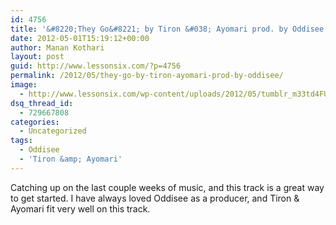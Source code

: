 ```yaml
---
id: 4756
title: '&#8220;They Go&#8221; by Tiron &#038; Ayomari prod. by Oddisee'
date: 2012-05-01T15:19:12+00:00
author: Manan Kothari
layout: post
guid: http://www.lessonsix.com/?p=4756
permalink: /2012/05/they-go-by-tiron-ayomari-prod-by-oddisee/
image:
  - http://www.lessonsix.com/wp-content/uploads/2012/05/tumblr_m33td4FU5p1qa7id7o1_500.jpg
dsq_thread_id:
  - 729667808
categories:
  - Uncategorized
tags:
  - Oddisee
  - 'Tiron &amp; Ayomari'
---
```

Catching up on the last couple weeks of music, and this track is a great way to get started. I have always loved Oddisee as a producer, and Tiron & Ayomari fit very well on this track.